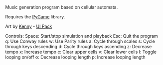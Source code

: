 Music generation program based on cellular automata.

Requires the [PyGame](http://pygame.org/news.html) library.

Art by [Kenny](http://www.kenney.nl) - [UI Pack](http://opengameart.org/content/ui-pack)

Controls:
Space: Start/stop simulation and playback
Esc: Quit the program
q: Use Conway rules
w: Use Parity rules
a: Cycle through scales
s: Cycle through keys descending
d: Cycle through keys ascending
z: Decrease tempo
x: Increase tempo
c: Clear upper cells
v: Clear lower cells
l: Toggle looping on/off
o: Decrease looping length
p: Increase looping length